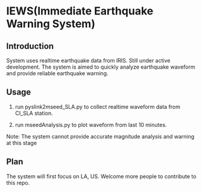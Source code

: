 # IEWS(Immediate Earthquake Warning System)

## Introduction
System uses realtime earthquake data from IRIS. Still under active development.
The system is aimed to quickly analyze earthquake waveform and provide reliable earthquake warning.

## Usage
1. run pyslink2mseed_SLA.py to collect realtime waveform data from CI_SLA station.


2. run mseedAnalysis.py to plot waveform from last 10 minutes.


Note: The system cannot provide accurate magnitude analysis and warning at this stage

## Plan
The system will first focus on LA, US. Welcome more people to contribute to this repo.
